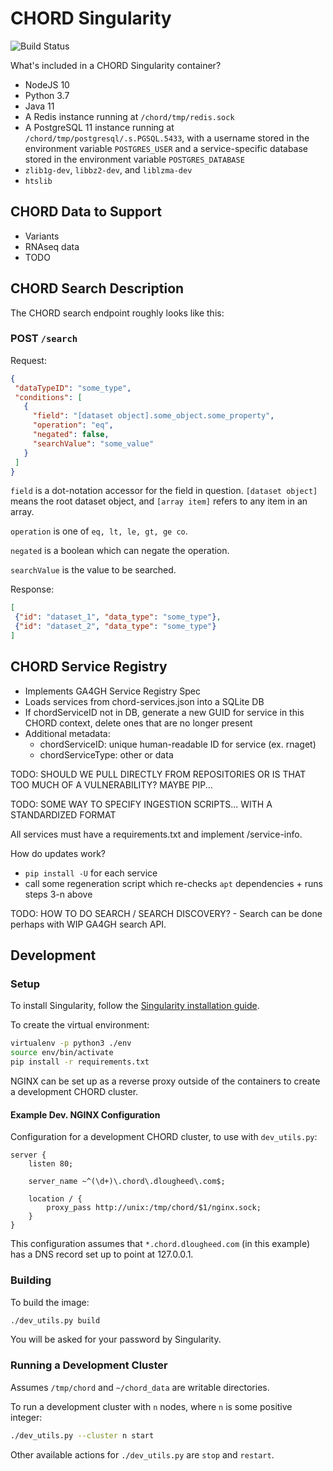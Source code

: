 # CHORD Singularity

![Build Status](https://travis-ci.org/c3g/chord_singularity.svg?branch=master)

What's included in a CHORD Singularity container?

  * NodeJS 10
  * Python 3.7
  * Java 11
  * A Redis instance running at `/chord/tmp/redis.sock`
  * A PostgreSQL 11 instance running at `/chord/tmp/postgresql/.s.PGSQL.5433`, with a username stored in the
    environment variable `POSTGRES_USER` and a service-specific database stored in the environment variable
    `POSTGRES_DATABASE`
  * `zlib1g-dev`, `libbz2-dev`, and `liblzma-dev`
  * `htslib`


## CHORD Data to Support

  * Variants
  * RNAseq data
  * TODO


## CHORD Search Description

The CHORD search endpoint roughly looks like this:

### POST `/search`

Request:

```json
{
 "dataTypeID": "some_type",
 "conditions": [
   {
     "field": "[dataset object].some_object.some_property",
     "operation": "eq",
     "negated": false,
     "searchValue": "some_value"
   }
 ]
}
```

`field` is a dot-notation accessor for the field in question. `[dataset object]` means the root dataset object, and
`[array item]` refers to any item in an array.

`operation` is one of `eq, lt, le, gt, ge co`.

`negated` is a boolean which can negate the operation.

`searchValue` is the value to be searched.

Response:

```json
[
 {"id": "dataset_1", "data_type": "some_type"},
 {"id": "dataset_2", "data_type": "some_type"}
]
```


## CHORD Service Registry

  * Implements GA4GH Service Registry Spec
  * Loads services from chord-services.json into a SQLite DB
  * If chordServiceID not in DB, generate a new GUID for service in this CHORD
    context, delete ones that are no longer present
  * Additional metadata:
      * chordServiceID: unique human-readable ID for service (ex. rnaget)
      * chordServiceType: other or data

TODO: SHOULD WE PULL DIRECTLY FROM REPOSITORIES OR IS THAT TOO MUCH OF A VULNERABILITY? MAYBE PIP...

TODO: SOME WAY TO SPECIFY INGESTION SCRIPTS... WITH A STANDARDIZED FORMAT

All services must have a requirements.txt and implement /service-info.

How do updates work?

  * `pip install -U` for each service
  * call some regeneration script which re-checks `apt` dependencies + runs steps 3-n above

TODO: HOW TO DO SEARCH / SEARCH DISCOVERY? - Search can be done perhaps with WIP GA4GH search API.


## Development

### Setup

To install Singularity, follow the
[Singularity installation guide](https://sylabs.io/guides/3.4/user-guide/installation.html).

To create the virtual environment:

```bash
virtualenv -p python3 ./env
source env/bin/activate
pip install -r requirements.txt
```

NGINX can be set up as a reverse proxy outside of the containers to create a
development CHORD cluster.

#### Example Dev. NGINX Configuration

Configuration for a development CHORD cluster, to use with `dev_utils.py`:

```nginx
server {
    listen 80;

    server_name ~^(\d+)\.chord\.dlougheed\.com$;

    location / {
        proxy_pass http://unix:/tmp/chord/$1/nginx.sock;
    }
}
```

This configuration assumes that `*.chord.dlougheed.com` (in this example) has
a DNS record set up to point at 127.0.0.1.


### Building

To build the image:

```bash
./dev_utils.py build
```

You will be asked for your password by Singularity.


### Running a Development Cluster

Assumes `/tmp/chord` and `~/chord_data` are writable directories.

To run a development cluster with `n` nodes, where `n` is some positive integer:

```bash
./dev_utils.py --cluster n start
```

Other available actions for `./dev_utils.py` are `stop` and `restart`.
